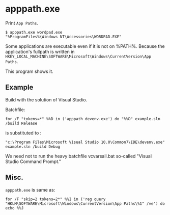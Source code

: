 apppath.exe
===========

Print `App Paths`.

```
$ apppath.exe wordpad.exe
"%ProgramFiles%\Windows NT\Accessories\WORDPAD.EXE"
```

Some applications are executable even if it is not on %PATH%.
Because the application's fullpath is written in 
`HKEY_LOCAL_MACHINE\SOFTWARE\Microsoft\Windows\CurrentVersion\App Paths`.

This program shows it.

Example
-------

Build with the solution of Visual Studio.

Batchfile:

```
for /F "tokens=*" %%D in ('apppath devenv.exe') do "%%D" example.sln /build Release
```

is substituted to :

```
"c:\Program Files\Microsoft Visual Studio 10.0\Common7\IDE\devenv.exe" example.sln /build Debug
```

We need not to run the heavy batchfile vcvarsall.bat so-called "Visual Studio Command Prompt."

Misc.
----

`apppath.exe` is same as:

```
for /F "skip=2 tokens=2*" %%I in ('reg query "HKLM\SOFTWARE\Microsoft\Windows\CurrentVersion\App Paths\%1" /ve') do echo %%J
```

